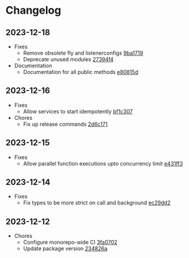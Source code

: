 # Changelog
## 2023-12-18
- Fixes
  - Remove obsolete fly and listenerconfigs [9ba1719](https://github.com/differentialhq/differential/commit/9ba1719)
  - Deprecate unused modules [27394f4](https://github.com/differentialhq/differential/commit/27394f4)
- Documentation
  - Documentation for all public methods [e80815d](https://github.com/differentialhq/differential/commit/e80815d)
## 2023-12-16
- Fixes
  - Allow services to start idempotently [bf1c307](https://github.com/differentialhq/differential/commit/bf1c307)
- Chores
  - Fix up release commands [2d6c171](https://github.com/differentialhq/differential/commit/2d6c171)
## 2023-12-15
- Fixes
  - Allow parallel function executions upto concurrency limit [e431ff3](https://github.com/differentialhq/differential/commit/e431ff3)
## 2023-12-14
- Fixes
  - Fix types to be more strict on call and background [ec29dd2](https://github.com/differentialhq/differential/commit/ec29dd2)
## 2023-12-12
- Chores
  - Configure monorepo-wide CI [3fa0702](https://github.com/differentialhq/differential/commit/3fa0702)
  - Update package version [234826a](https://github.com/differentialhq/differential/commit/234826a)
